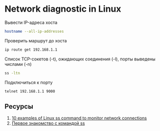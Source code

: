 # Network diagnostic in Linux

Вывести IP-адреса хоста
```bash
hostname --all-ip-addresses
```

Проверить маршрут до хоста
```bash
ip route get 192.168.1.1
```

Список TCP-сокетов (-t), ожидающих соединения (-l), порты выведены числами (-n)
```bash
ss -ltn
```

Подключиться к порту
```bash
telnet 192.168.1.1 9000
```


## Ресурсы

1. [10 examples of Linux ss command to monitor network connections](https://www.binarytides.com/linux-ss-command/)
2. [Первое знакомство с командой ss](https://habr.com/ru/company/ruvds/blog/346744/)